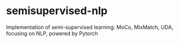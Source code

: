 # semisupervised-nlp
Implementation of semi-supervised learning: MoCo, MixMatch, UDA, focusing on NLP, powered by Pytorch
